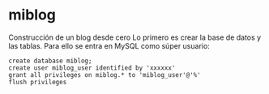 # miblog
Construcción de un blog desde cero 
Lo primero es crear la base de datos y las tablas. Para ello se entra en MySQL como súper usuario: 
```
create database miblog; 
create user miblog_user identified by 'xxxxxx'  
grant all privileges on miblog.* to 'miblog_user'@'%' 
flush privileges 
```
